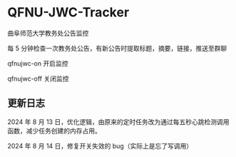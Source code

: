 # QFNU-JWC-Tracker

曲阜师范大学教务处公告监控

每 5 分钟检查一次教务处公告，有新公告时提取标题，摘要，链接，推送至群聊

qfnujwc-on 开启监控

qfnujwc-off 关闭监控

## 更新日志

2024 年 8 月 13 日，优化逻辑，由原来的定时任务改为通过每五秒心跳检测调用函数，减少任务创建的内存占用。

2024 年 8 月 14 日，修复开关失效的 bug（实际上是忘了写调用）
